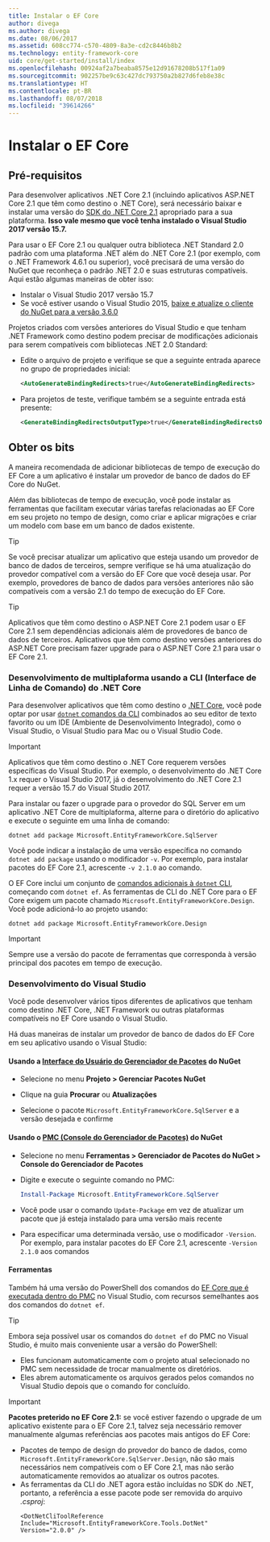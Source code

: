 ```yaml
---
title: Instalar o EF Core
author: divega
ms.author: divega
ms.date: 08/06/2017
ms.assetid: 608cc774-c570-4809-8a3e-cd2c8446b8b2
ms.technology: entity-framework-core
uid: core/get-started/install/index
ms.openlocfilehash: 00924af2a7beaba8575e12d91678208b517f1a09
ms.sourcegitcommit: 902257be9c63c427dc793750a2b827d6feb8e38c
ms.translationtype: HT
ms.contentlocale: pt-BR
ms.lasthandoff: 08/07/2018
ms.locfileid: "39614266"
---
```

# <a name="installing-ef-core"></a>Instalar o EF Core

## <a name="prerequisites"></a>Pré-requisitos

Para desenvolver aplicativos .NET Core 2.1 (incluindo aplicativos ASP.NET Core 2.1 que têm como destino o .NET Core), será necessário baixar e instalar uma versão do [SDK do .NET Core 2.1](https://www.microsoft.com/net/download/core) apropriado para a sua plataforma. **Isso vale mesmo que você tenha instalado o Visual Studio 2017 versão 15.7.**

Para usar o EF Core 2.1 ou qualquer outra biblioteca .NET Standard 2.0 padrão com uma plataforma .NET além do .NET Core 2.1 (por exemplo, com o .NET Framework 4.6.1 ou superior), você precisará de uma versão do NuGet que reconheça o padrão .NET 2.0 e suas estruturas compatíveis. Aqui estão algumas maneiras de obter isso:

* Instalar o Visual Studio 2017 versão 15.7
* Se você estiver usando o Visual Studio 2015, [baixe e atualize o cliente do NuGet para a versão 3.6.0](https://www.nuget.org/downloads)

Projetos criados com versões anteriores do Visual Studio e que tenham .NET Framework como destino podem precisar de modificações adicionais para serem compatíveis com bibliotecas .NET 2.0 Standard:

* Edite o arquivo de projeto e verifique se que a seguinte entrada aparece no grupo de propriedades inicial:
  ``` xml
  <AutoGenerateBindingRedirects>true</AutoGenerateBindingRedirects>
  ```

* Para projetos de teste, verifique também se a seguinte entrada está presente:
  ``` xml
  <GenerateBindingRedirectsOutputType>true</GenerateBindingRedirectsOutputType>
  ```

## <a name="getting-the-bits"></a>Obter os bits
A maneira recomendada de adicionar bibliotecas de tempo de execução do EF Core a um aplicativo é instalar um provedor de banco de dados do EF Core do NuGet.

Além das bibliotecas de tempo de execução, você pode instalar as ferramentas que facilitam executar várias tarefas relacionadas ao EF Core em seu projeto no tempo de design, como criar e aplicar migrações e criar um modelo com base em um banco de dados existente.

> [!TIP]  
> Se você precisar atualizar um aplicativo que esteja usando um provedor de banco de dados de terceiros, sempre verifique se há uma atualização do provedor compatível com a versão do EF Core que você deseja usar. Por exemplo, provedores de banco de dados para versões anteriores não são compatíveis com a versão 2.1 do tempo de execução do EF Core.  

> [!TIP]  
> Aplicativos que têm como destino o ASP.NET Core 2.1 podem usar o EF Core 2.1 sem dependências adicionais além de provedores de banco de dados de terceiros. Aplicativos que têm como destino versões anteriores do ASP.NET Core precisam fazer upgrade para o ASP.NET Core 2.1 para usar o EF Core 2.1.

<a name="cli"></a>
### <a name="cross-platform-development-using-the-net-core-command-line-interface-cli"></a>Desenvolvimento de multiplaforma usando a CLI (Interface de Linha de Comando) do .NET Core

Para desenvolver aplicativos que têm como destino o [.NET Core](https://www.microsoft.com/net/download/core), você pode optar por usar [`dotnet` comandos da CLI](https://docs.microsoft.com/dotnet/core/tools/) combinados ao seu editor de texto favorito ou um IDE (Ambiente de Desenvolvimento Integrado), como o Visual Studio, o Visual Studio para Mac ou o Visual Studio Code.

> [!IMPORTANT]  
> Aplicativos que têm como destino o .NET Core requerem versões específicas do Visual Studio. Por exemplo, o desenvolvimento do .NET Core 1.x requer o Visual Studio 2017, já o desenvolvimento do .NET Core 2.1 requer a versão 15.7 do Visual Studio 2017.

Para instalar ou fazer o upgrade para o provedor do SQL Server em um aplicativo .NET Core de multiplaforma, alterne para o diretório do aplicativo e execute o seguinte em uma linha de comando:

``` Console
dotnet add package Microsoft.EntityFrameworkCore.SqlServer
```

Você pode indicar a instalação de uma versão específica no comando `dotnet add package` usando o modificador `-v`. Por exemplo, para instalar pacotes do EF Core 2.1, acrescente `-v 2.1.0` ao comando.

O EF Core inclui um conjunto de [comandos adicionais à `dotnet` CLI](../../miscellaneous/cli/dotnet.md), começando com `dotnet ef`. As ferramentas de CLI do .NET Core para o EF Core exigem um pacote chamado `Microsoft.EntityFrameworkCore.Design`. Você pode adicioná-lo ao projeto usando:

 ``` Console    
dotnet add package Microsoft.EntityFrameworkCore.Design 
``` 

> [!IMPORTANT]      
> Sempre use a versão do pacote de ferramentas que corresponda à versão principal dos pacotes em tempo de execução.

<a name="visual-studio"></a>
### <a name="visual-studio-development"></a>Desenvolvimento do Visual Studio

Você pode desenvolver vários tipos diferentes de aplicativos que tenham como destino .NET Core, .NET Framework ou outras plataformas compatíveis no EF Core usando o Visual Studio.

Há duas maneiras de instalar um provedor de banco de dados do EF Core em seu aplicativo usando o Visual Studio:

#### <a name="using-nugets-package-manager-user-interfacehttpsdocsmicrosoftcomnugettoolspackage-manager-ui"></a>Usando a [Interface do Usuário do Gerenciador de Pacotes](https://docs.microsoft.com/nuget/tools/package-manager-ui) do NuGet

* Selecione no menu **Projeto > Gerenciar Pacotes NuGet**

* Clique na guia **Procurar** ou **Atualizações**

* Selecione o pacote `Microsoft.EntityFrameworkCore.SqlServer` e a versão desejada e confirme

#### <a name="using-nugets-package-manager-console-pmchttpsdocsmicrosoftcomnugettoolspackage-manager-console"></a>Usando o [PMC (Console do Gerenciador de Pacotes)](https://docs.microsoft.com/nuget/tools/package-manager-console) do NuGet

* Selecione no menu **Ferramentas > Gerenciador de Pacotes do NuGet > Console do Gerenciador de Pacotes**

* Digite e execute o seguinte comando no PMC:

  ``` PowerShell  
  Install-Package Microsoft.EntityFrameworkCore.SqlServer
  ```
* Você pode usar o comando `Update-Package` em vez de atualizar um pacote que já esteja instalado para uma versão mais recente

* Para especificar uma determinada versão, use o modificador `-Version`. Por exemplo, para instalar pacotes do EF Core 2.1, acrescente `-Version 2.1.0` aos comandos

#### <a name="tools"></a>Ferramentas

Também há uma versão do PowerShell dos comandos do [EF Core que é executada dentro do PMC](../../miscellaneous/cli/powershell.md) no Visual Studio, com recursos semelhantes aos dos comandos do `dotnet ef`. 

> [!TIP]  
> Embora seja possível usar os comandos do `dotnet ef` do PMC no Visual Studio, é muito mais conveniente usar a versão do PowerShell:
> * Eles funcionam automaticamente com o projeto atual selecionado no PMC sem necessidade de trocar manualmente os diretórios.  
> * Eles abrem automaticamente os arquivos gerados pelos comandos no Visual Studio depois que o comando for concluído.

> [!IMPORTANT]  
> **Pacotes preterido no EF Core 2.1:** se você estiver fazendo o upgrade de um aplicativo existente para o EF Core 2.1, talvez seja necessário remover manualmente algumas referências aos pacotes mais antigos do EF Core:
> * Pacotes de tempo de design do provedor do banco de dados, como `Microsoft.EntityFrameworkCore.SqlServer.Design`, não são mais necessários nem compatíveis com o EF Core 2.1, mas não serão automaticamente removidos ao atualizar os outros pacotes.
> * As ferramentas da CLI do .NET agora estão incluídas no SDK do .NET, portanto, a referência a esse pacote pode ser removida do arquivo *.csproj*:
>   ```
>   <DotNetCliToolReference Include="Microsoft.EntityFrameworkCore.Tools.DotNet" Version="2.0.0" />
>   ```
